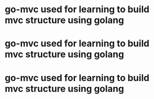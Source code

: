 # go-mvc used for learning to build mvc structure using golang
# go-mvc used for learning to build mvc structure using golang
# go-mvc used for learning to build mvc structure using golang
